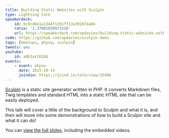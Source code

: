 ```yaml
---
title: Building Static Websites with Sculpin
type: Lightning talk
speakerdeck:
    id: 6c9c4be1a1344f1291ff13a391674a66
    ratio: '1.37081659973226'
    url: https://speakerdeck.com/opdavies/building-static-websites-with-sculpin
code: https://github.com/opdavies/sculpin-demo
tags: [meetups, phpsw, sculpin]
tweets: yes
youtube:
    id: aN53arCKZAU
events:
    - event: phpsw
      date: 2015-10-14
      joindin: https://joind.in/talk/view/15486
---
```

[Sculpin][0] is a static site generator written in PHP. It converts Markdown files, Twig templates and standard HTML into a static HTML site that can be easily deployed.

This talk will cover a little of the background to Sculpin and what it is, and then will move into some demonstrations of how to build a Sculpin site and what it can do!

You can [view the full slides][1], including the embedded videos.

[0]: http://sculpin.io
[1]: https://opdavies.github.io/slides-phpsw-sculpin
